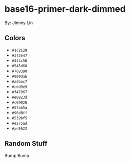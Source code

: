 # base16-primer-dark-dimmed

By: Jimmy Lin

## Colors

* `#1c2128`
* `#373e47`
* `#444c56`
* `#545d68`
* `#768390`
* `#909dab`
* `#adbac7`
* `#cdd9e5`
* `#f47067`
* `#e0823d`
* `#c69026`
* `#57ab5a`
* `#96d0ff`
* `#539bf5`
* `#e275ad`
* `#ae5622`

## Random Stuff

Bump
Bump

